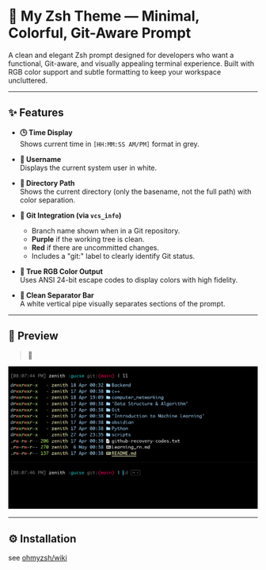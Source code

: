 # 🌌 My Zsh Theme — Minimal, Colorful, Git-Aware Prompt

A clean and elegant Zsh prompt designed for developers who want a functional, Git-aware, and visually appealing terminal experience. Built with RGB color support and subtle formatting to keep your workspace uncluttered.

---

## ✨ Features

- **🕒 Time Display**  
  Shows current time in `[HH:MM:SS AM/PM]` format in grey.

- **👤 Username**  
  Displays the current system user in white.

- **📁 Directory Path**  
  Shows the current directory (only the basename, not the full path) with color separation.

- **🌿 Git Integration (via `vcs_info`)**
  - Branch name shown when in a Git repository.
  - **Purple** if the working tree is clean.
  - **Red** if there are uncommitted changes.
  - Includes a "git:" label to clearly identify Git status.

- **🎨 True RGB Color Output**  
  Uses ANSI 24-bit escape codes to display colors with high fidelity.

- **📏 Clean Separator Bar**  
  A white vertical pipe visually separates sections of the prompt.

---

## 📸 Preview

> 📌 

![My Zsh Theme Preview](/Prompt.png)

---

## ⚙️ Installation
see [ohmyzsh/wiki](https://github.com/ohmyzsh/ohmyzsh/wiki/Customization#overriding-and-adding-themes)
